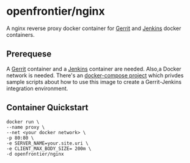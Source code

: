 # openfrontier/nginx
A nginx reverse proxy docker container for [Gerrit](https://registry.hub.docker.com/u/openfrontier/gerrit/) and [Jenkins](https://registry.hub.docker.com/u/openfrontier/jenkins/) docker containers.

## Prerequese
A [Gerrit](https://registry.hub.docker.com/u/openfrontier/gerrit/) container and a [Jenkins](https://registry.hub.docker.com/u/openfrontier/jenkins/) container are needed. Also,a Docker network is needed.
There's an [docker-compose project](https://github.com/openfrontier/ci-compose) which privdes sample scripts about how to use this image to create a Gerrit-Jenkins integration environment.

## Container Quickstart
    docker run \
    --name proxy \
    --net <your docker network> \
    -p 80:80 \
    -e SERVER_NAME=your.site.uri \
    -e CLIENT_MAX_BODY_SIZE= 200m \
    -d openfrontier/nginx
